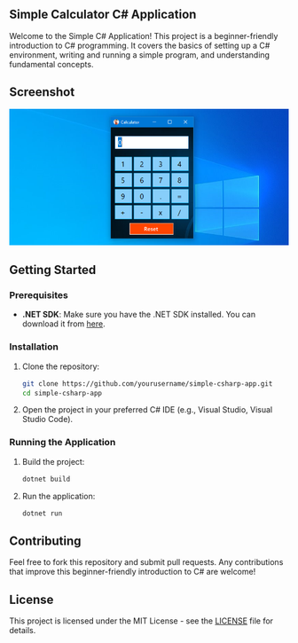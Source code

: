 ## Simple Calculator C# Application

Welcome to the Simple C# Application! This project is a beginner-friendly introduction to C# programming. It covers the basics of setting up a C# environment, writing and running a simple program, and understanding fundamental concepts.

## Screenshot

![Main Screenshot](.readme/1.png)


## Getting Started

### Prerequisites

- **.NET SDK**: Make sure you have the .NET SDK installed. You can download it from [here](https://dotnet.microsoft.com/download).

### Installation

1. Clone the repository:
    ```sh
    git clone https://github.com/yourusername/simple-csharp-app.git
    cd simple-csharp-app
    ```

2. Open the project in your preferred C# IDE (e.g., Visual Studio, Visual Studio Code).

### Running the Application

1. Build the project:
    ```sh
    dotnet build
    ```

2. Run the application:
    ```sh
    dotnet run
    ```

## Contributing

Feel free to fork this repository and submit pull requests. Any contributions that improve this beginner-friendly introduction to C# are welcome!

## License

This project is licensed under the MIT License - see the [LICENSE](LICENSE) file for details.
